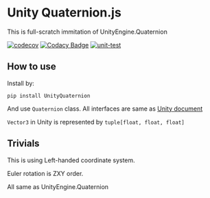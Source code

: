 # Unity Quaternion.js

This is full-scratch immitation of UnityEngine.Quaternion

[![codecov](https://codecov.io/gh/konbraphat51/UnityQuaternionPy/graph/badge.svg?token=B1Q2BY9UP6)](https://codecov.io/gh/konbraphat51/UnityQuaternionPy) [![Codacy Badge](https://app.codacy.com/project/badge/Grade/47beb37864094743ad7bd34b55df5716)](https://app.codacy.com/gh/konbraphat51/UnityQuaternionPy/dashboard?utm_source=gh&utm_medium=referral&utm_content=&utm_campaign=Badge_grade) [![unit-test](https://github.com/konbraphat51/UnityQuaternionPy/actions/workflows/tester.yml/badge.svg)](https://github.com/konbraphat51/UnityQuaternionPy/actions/workflows/tester.yml)

## How to use
Install by:
```
pip install UnityQuaternion
```

And use `Quaternion` class. All interfaces are same as [Unity document](https://docs.unity3d.com/2023.3/Documentation/ScriptReference/Quaternion.html)

`Vector3` in Unity is represented by `tuple[float, float, float]`

## Trivials

This is using Left-handed coordinate system.

Euler rotation is ZXY order.

All same as UnityEngine.Quaternion
